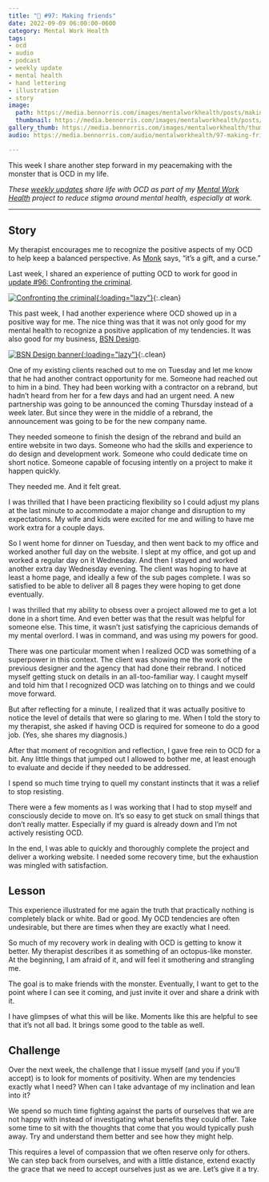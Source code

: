 ```yaml
---
title: "🧠 #97: Making friends"
date: 2022-09-09 06:00:00-0600
category: Mental Work Health
tags:
- ocd
- audio
- podcast
- weekly update
- mental health
- hand lettering
- illustration
- story
image: 
  path: https://media.bennorris.com/images/mentalworkhealth/posts/making-friends.jpg
  thumbnail: https://media.bennorris.com/images/mentalworkhealth/posts/thumbnails/making-friends.jpg
gallery_thumb: https://media.bennorris.com/images/mentalworkhealth/thumbs/making-friends.jpg
audio: https://media.bennorris.com/audio/mentalworkhealth/97-making-friends.mp3

---
```



This week I share another step forward in my peacemaking with the monster that is OCD in my life.

_These [weekly updates](https://bennorris.com/tags/weekly-update/) share life with OCD as part of my [Mental Work Health](https://bennorris.com/mental-work-health) project to reduce stigma around mental health, especially at work._

<!--audio="media.bennorris.com/audio/mentalworkhealth/97-making-friends.mp3"-->

***

## Story

My therapist encourages me to recognize the positive aspects of my OCD to help keep a balanced perspective. As [Monk](https://en.m.wikipedia.org/wiki/Monk_(TV_series)) says, “it’s a gift, and a curse.”

Last week, I shared an experience of putting OCD to work for good in [update #96: Confronting the criminal](https://bennorris.com/2022/09/02/confronting-the-criminal).

[![Confronting the criminal](https://media.bennorris.com/images/mentalworkhealth/posts/confronting-the-criminal.jpeg){:loading="lazy"}](https://bennorris.com/2022/09/02/confronting-the-criminal){:.clean}

This past week, I had another experience where OCD showed up in a positive way for me. The nice thing was that it was not only good for my mental health to recognize a positive application of my tendencies. It was also good for my business, [BSN Design](https://bsn.design).

[![BSN Design banner](https://bsn.design/assets/images/banner.png){:loading="lazy"}](https://bsn.design){:.clean}

One of my existing clients reached out to me on Tuesday and let me know that he had another contract opportunity for me. Someone had reached out to him in a bind. They had been working with a contractor on a rebrand, but hadn’t heard from her for a few days and had an urgent need. A new partnership was going to be announced the coming Thursday instead of a week later. But since they were in the middle of a rebrand, the announcement was going to be for the new company name.

They needed someone to finish the design of the rebrand and build an entire website in two days. Someone who had the skills and experience to do design and development work. Someone who could dedicate time on short notice. Someone capable of focusing intently on a project to make it happen quickly.

They needed me. And it felt great.

I was thrilled that I have been practicing flexibility so I could adjust my plans at the last minute to accommodate a major change and disruption to my expectations. My wife and kids were excited for me and willing to have me work extra for a couple days.

So I went home for dinner on Tuesday, and then went back to my office and worked another full day on the website. I slept at my office, and got up and worked a regular day on it Wednesday. And then I stayed and worked another extra day Wednesday evening. The client was hoping to have at least a home page, and ideally a few of the sub pages complete. I was so satisfied to be able to deliver all 8 pages they were hoping to get done eventually.

I was thrilled that my ability to obsess over a project allowed me to get a lot done in a short time. And even better was that the result was helpful for someone else. This time, it wasn’t just satisfying the capricious demands of my mental overlord. I was in command, and was using my powers for good.

There was one particular moment when I realized OCD was something of a superpower in this context. The client was showing me the work of the previous designer and the agency that had done their rebrand. I noticed myself getting stuck on details in an all-too-familiar way. I caught myself and told him that I recognized OCD was latching on to things and we could move forward.

But after reflecting for a minute, I realized that it was actually positive to notice the level of details that were so glaring to me. When I told the story to my therapist, she asked if having OCD is required for someone to do a good job. (Yes, she shares my diagnosis.)

After that moment of recognition and reflection, I gave free rein to OCD for a bit. Any little things that jumped out I allowed to bother me, at least enough to evaluate and decide if they needed to be addressed.

I spend so much time trying to quell my constant instincts that it was a relief to stop resisting.

There were a few moments as I was working that I had to stop myself and consciously decide to move on. It’s so easy to get stuck on small things that don’t really matter. Especially if my guard is already down and I’m not actively resisting OCD.

In the end, I was able to quickly and thoroughly complete the project and deliver a working website. I needed some recovery time, but the exhaustion was mingled with satisfaction.


## Lesson

This experience illustrated for me again the truth that practically nothing is completely black or white. Bad or good. My OCD tendencies are often undesirable, but there are times when they are exactly what I need.

So much of my recovery work in dealing with OCD is getting to know it better. My therapist describes it as something of an octopus-like monster. At the beginning, I am afraid of it, and will feel it smothering and strangling me.

The goal is to make friends with the monster. Eventually, I want to get to the point where I can see it coming, and just invite it over and share a drink with it.

I have glimpses of what this will be like. Moments like this are helpful to see that it’s not all bad. It brings some good to the table as well.


## Challenge

Over the next week, the challenge that I issue myself (and you if you’ll accept) is to look for moments of positivity. When are my tendencies exactly what I need? When can I take advantage of my inclination and lean into it?

We spend so much time fighting against the parts of ourselves that we are not happy with instead of investigating what benefits they could offer. Take some time to sit with the thoughts that come that you would typically push away. Try and understand them better and see how they might help.

This requires a level of compassion that we often reserve only for others. We can step back from ourselves, and with a little distance, extend exactly the grace that we need to accept ourselves just as we are. Let’s give it a try.




